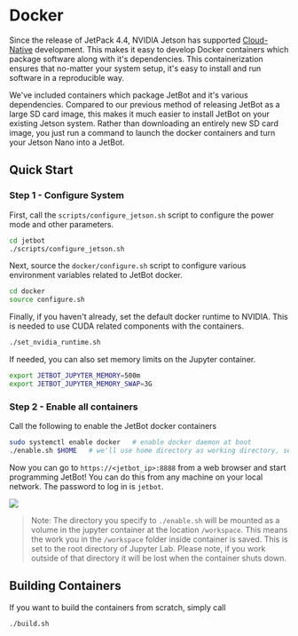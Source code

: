 # Docker

Since the release of JetPack 4.4, NVIDIA Jetson has supported [Cloud-Native](https://developer.nvidia.com/embedded/jetson-cloud-native) development. This makes it easy to develop Docker containers which package software along with it's dependencies.  This containerization ensures that no-matter your system setup, it's easy to install and run software in a reproducible way.  

We've included containers which package JetBot and it's various dependencies.  Compared to our previous method of releasing JetBot as a large SD card image, this makes it much easier to install JetBot
on your existing Jetson system.  Rather than downloading an entirely new SD card image, you just run a command to launch the docker containers and turn your Jetson Nano into a JetBot.

## Quick Start

### Step 1 - Configure System

First, call the ``scripts/configure_jetson.sh`` script to configure the power mode and other parameters.

```bash
cd jetbot
./scripts/configure_jetson.sh
```

Next, source the ``docker/configure.sh`` script to configure various environment variables related to JetBot docker.

```bash
cd docker
source configure.sh
```

Finally, if you haven't already, set the default docker runtime to NVIDIA.  This is needed to use
CUDA related components with the containers.

```bash
./set_nvidia_runtime.sh
```

If needed, you can also set memory limits on the Jupyter container.

```bash
export JETBOT_JUPYTER_MEMORY=500m
export JETBOT_JUPYTER_MEMORY_SWAP=3G
```

### Step 2 - Enable all containers

Call the following to enable the JetBot docker containers 

```bash
sudo systemctl enable docker   # enable docker daemon at boot
./enable.sh $HOME   # we'll use home directory as working directory, set this as you please.
```

Now you can go to ``https://<jetbot_ip>:8888`` from a web browser and start programming JetBot!
You can do this from any machine on your local network.  The password to log in is ``jetbot``.

![](https://user-images.githubusercontent.com/25759564/92091965-51ae4f00-ed86-11ea-93d5-09d291ccfa95.png)


> Note: The directory you specify to ``./enable.sh`` will be mounted as a volume in the jupyter container 
at the location ``/workspace``.  This means the work you in the ``/workspace`` folder inside container
is saved.  This is set to the root directory of Jupyter Lab.  Please note, if you work outside of that directory it will be lost when the container shuts down.

## Building Containers

If you want to build the containers from scratch, simply call

```bash
./build.sh
```
